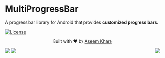 # MultiProgressBar
<p>A progress bar library for Android that provides <b>customized progress bars.</b></p>
	
[![License](https://img.shields.io/badge/license-Apache%202.0-blue.svg)](https://github.com/knight-rider1609/MultiProgressBar/blob/master/LICENSE)

<div>
  <p align="center">Built with ❤︎ by
	  <a href="https://github.com/knight-rider1609">Aseem Khare</a></p>
</div>

<img align="left"  src="https://github.com/knight-rider1609/MultiProgressBar/blob/master/versatileprogressbar/src/main/res/drawable/bouncy_balls.gif">

<img align="center"  src="https://github.com/knight-rider1609/MultiProgressBar/blob/master/versatileprogressbar/src/main/res/drawable/clock.gif">

<img align="right"  src="https://github.com/knight-rider1609/MultiProgressBar/blob/master/versatileprogressbar/src/main/res/drawable/fidget.gif">

